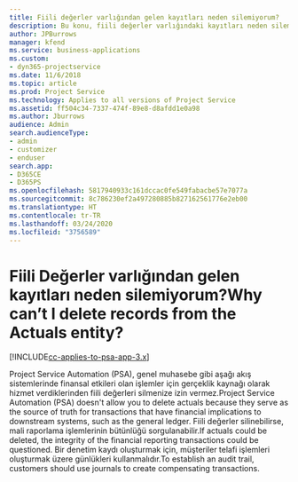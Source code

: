 ```yaml
---
title: Fiili değerler varlığından gelen kayıtları neden silemiyorum?
description: Bu konu, fiili değerler varlığındaki kayıtları neden silemediğiniz hakkında bilgi sağlar.
author: JPBurrows
manager: kfend
ms.service: business-applications
ms.custom:
- dyn365-projectservice
ms.date: 11/6/2018
ms.topic: article
ms.prod: Project Service
ms.technology: Applies to all versions of Project Service
ms.assetid: ff504c34-7337-474f-89e8-d8afdd1e0a98
ms.author: Jburrows
audience: Admin
search.audienceType:
- admin
- customizer
- enduser
search.app:
- D365CE
- D365PS
ms.openlocfilehash: 5817940933c161dccac0fe549fabacbe57e7077a
ms.sourcegitcommit: 8c786230ef2a497280885b827162561776e2eb00
ms.translationtype: HT
ms.contentlocale: tr-TR
ms.lasthandoff: 03/24/2020
ms.locfileid: "3756589"
---
```

# <a name="why-cant-i-delete-records-from-the-actuals-entity"></a><span data-ttu-id="a9530-103">Fiili Değerler varlığından gelen kayıtları neden silemiyorum?</span><span class="sxs-lookup"><span data-stu-id="a9530-103">Why can’t I delete records from the Actuals entity?</span></span>

[!INCLUDE[cc-applies-to-psa-app-3.x](../includes/cc-applies-to-psa-app-3x.md)]

<span data-ttu-id="a9530-104">Project Service Automation (PSA), genel muhasebe gibi aşağı akış sistemlerinde finansal etkileri olan işlemler için gerçeklik kaynağı olarak hizmet verdiklerinden fiili değerleri silmenize izin vermez.</span><span class="sxs-lookup"><span data-stu-id="a9530-104">Project Service Automation (PSA) doesn't allow you to delete actuals because they serve as the source of truth for transactions that have financial implications to downstream systems, such as the general ledger.</span></span> <span data-ttu-id="a9530-105">Fiili değerler silinebilirse, mali raporlama işlemlerinin bütünlüğü sorgulanabilir.</span><span class="sxs-lookup"><span data-stu-id="a9530-105">If actuals could be deleted, the integrity of the financial reporting transactions could be questioned.</span></span> <span data-ttu-id="a9530-106">Bir denetim kaydı oluşturmak için, müşteriler telafi işlemleri oluşturmak üzere günlükleri kullanmalıdır.</span><span class="sxs-lookup"><span data-stu-id="a9530-106">To establish an audit trail, customers should use journals to create compensating transactions.</span></span>

